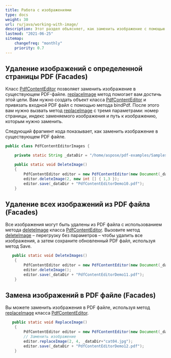 ```yaml
---
title: Работа с изображениями
type: docs
weight: 30
url: ru/java/working-with-image/
description: Этот раздел объясняет, как заменить изображение с помощью Aspose.PDF Facades - набора инструментов для популярных операций с PDF.
lastmod: "2021-06-25"
sitemap:
    changefreq: "monthly"
    priority: 0.7
---
```


## Удаление изображений с определенной страницы PDF (Facades)

Класс [PdfContentEditor](https://reference.aspose.com/pdf/java/com.aspose.pdf.facades/PdfContentEditor) позволяет заменить изображение в существующем PDF-файле.
 [replaceImage](https://reference.aspose.com/pdf/java/com.aspose.pdf.facades/PdfContentEditor#replaceImage-int-int-java.lang.String-) метод помогает вам достичь этой цели. Вам нужно создать объект класса [PdfContentEditor](https://reference.aspose.com/pdf/java/com.aspose.pdf.facades/PdfContentEditor) и привязать входной PDF файл с помощью метода bindPdf. После этого вам нужно вызвать метод [replaceImage](https://reference.aspose.com/pdf/java/com.aspose.pdf.facades/PdfContentEditor#replaceImage-int-int-java.lang.String-) с тремя параметрами: номер страницы, индекс заменяемого изображения и путь к изображению, которым нужно заменить.

Следующий фрагмент кода показывает, как заменить изображение в существующем PDF файле.

```java
public class PdfContentEditorImages {

    private static String _dataDir = "/home/aspose/pdf-examples/Samples/facades/PdfContentEditor/";

    public static void DeleteImage()
    {
        PdfContentEditor editor = new PdfContentEditor(new Document(_dataDir + "sample.pdf"));
        editor.deleteImage(2, new int [] { 1,3 });
        editor.save(_dataDir + "PdfContentEditorDemo10.pdf");
    }
```

## Удаление всех изображений из PDF файла (Facades)

Все изображения могут быть удалены из PDF файла с использованием метода [deleteImage](https://reference.aspose.com/pdf/java/com.aspose.pdf.facades/PdfContentEditor#deleteImage--) класса [PdfContentEditor](https://reference.aspose.com/pdf/java/com.aspose.pdf.facades/PdfContentEditor). Вызовите метод [deleteImage](https://reference.aspose.com/pdf/java/com.aspose.pdf.facades/PdfContentEditor#deleteImage--) – перегрузку без параметров – чтобы удалить все изображения, а затем сохраните обновленный PDF файл, используя метод Save.

```java
   public static void DeleteImages()
    {
        PdfContentEditor editor = new PdfContentEditor(new Document(_dataDir + "sample.pdf"));
        editor.deleteImage();
        editor.save(_dataDir + "PdfContentEditorDemo11.pdf");
    }
```

## Замена изображений в PDF файле (Facades)

Вы можете заменить изображения в PDF файле, используя метод [replaceImage](https://reference.aspose.com/pdf/java/com.aspose.pdf.facades/PdfContentEditor#replaceImage-int-int-java.lang.String-) класса [PdfContentEditor](https://reference.aspose.com/pdf/java/com.aspose.pdf.facades/PdfContentEditor).

```java
   public static void ReplaceImage()
    {
        PdfContentEditor editor = new PdfContentEditor(new Document(_dataDir + "sample_cats_dogs.pdf"));
        // Заменить изображение
        editor.replaceImage(2, 4, _dataDir+"cat04.jpg");
        editor.save(_dataDir + "PdfContentEditorDemo12.pdf");
    }
```